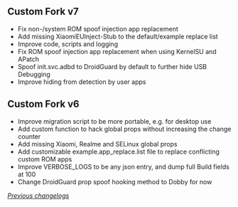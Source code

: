 ## Custom Fork v7
- Fix non-/system ROM spoof injection app replacement
- Add missing XiaomiEUInject-Stub to the default/example replace list
- Improve code, scripts and logging
- Fix ROM spoof injection app replacement when using KernelSU and APatch
- Spoof init.svc.adbd to DroidGuard by default to further hide USB Debugging
- Improve hiding from detection by user apps

## Custom Fork v6
- Improve migration script to be more portable, e.g. for desktop use
- Add custom function to hack global props without increasing the change counter
- Add missing Xiaomi, Realme and SELinux global props
- Add customizable example.app_replace.list file to replace conflicting custom ROM apps
- Improve VERBOSE_LOGS to be any json entry, and dump full Build fields at 100
- Change DroidGuard prop spoof hooking method to Dobby for now

_[Previous changelogs](https://github.com/osm0sis/PlayIntegrityFork/releases)_
